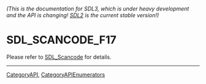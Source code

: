 ###### (This is the documentation for SDL3, which is under heavy development and the API is changing! [SDL2](https://wiki.libsdl.org/SDL2/) is the current stable version!)
# SDL_SCANCODE_F17

Please refer to [SDL_Scancode](SDL_Scancode) for details.

----
[CategoryAPI](CategoryAPI), [CategoryAPIEnumerators](CategoryAPIEnumerators)

